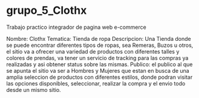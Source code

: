 # grupo_5_Clothx
Trabajo practico integrador de pagina web e-commerce

Nombre: Clothx
Tematica: Tienda de ropa
Descripcion: Una Tienda donde se puede encontrar diferentes tipos de ropas, sea Remeras, Buzos u otros, el sitio va a ofrecer una variedad de productos con diferentes talles y colores de prendas, va tener un servicio de tracking para las compras ya realizadas y asi obtener status sobre las mismas.
Publico: el publico al que se apunta el sitio va ser a Hombres y Mujeres que estan en busca de una amplia seleccion de productos con diferentes estilos, donde podran visitar las opciones disponibles, seleccionar, realizar la compra y el envio todo desde un mismo sitio.